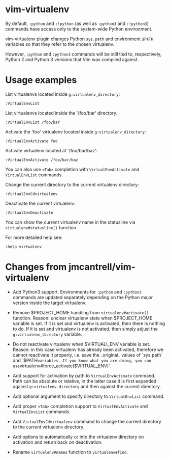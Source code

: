 vim-virtualenv
==============

By default, `:python` and `:!python` (as well as `:python3` and `:!python3`)
commands have access only to the system-wide Python environment.

vim-virtualenv plugin changes Python `sys.path` and environment `$PATH`
variables so that they refer to the chosen virtualenv.

However, `:python` and `:python3` commands will be still tied to, respectively,
Python 2 and Python 3 versions that Vim was compiled against.

Usage examples
==============

List virtualenvs located inside `g:virtualenv_directory`:

    :VirtualEnvList

List virtualenvs located inside the '/foo/bar' directory:

    :VirtualEnvList /foo/bar

Activate the 'foo' virtualenv located inside `g:virtualenv_directory`:

    :VirtualEnvActivate foo

Activate virtualenv located at '/foo/bar/baz':

    :VirtualEnvActivate /foo/bar/baz

You can also use `<Tab>` completion with `VirtualEnvActivate`
and `VirtualEnvList` commands.

Change the current directory to the current virtualenv directory:

    :VirtualEnvCdvirtualenv

Deactivate the current virtualenv:

    :VirtualEnvDeactivate

You can show the current virtualenv name in the statusline
via `virtualenv#statusline()` function.

For more detailed help see:

    :help virtualenv

Changes from jmcantrell/vim-virtualenv
======================================

* Add Python3 support. Environments for `:python` and `:python3` commands
    are updated separately depending on the Python major version
    inside the target virtualenv.

* Remove $PROJECT\_HOME handling from `virtualenv#activate()` function.
    Reason: unclear virtualenv state when $PROJECT\_HOME variable is set.
    If it is set and virtualenv is activated, then there is nothing to do.
    If it is set and virtualenv is not activated, then simply adjust
    the `g:virtualenv_directory` variable.

* Do not reactivate virtualenv when $VIRTUAL\_ENV variable is set.
    Reason: in this case virtualenv has already been activated,
    therefore we cannot reactivate it properly, i.e. save the _original_
    values of `sys.path` and `$PATH` variables. If you know what you are doing,
    you can use `virtualenv#force_activate($VIRTUAL_ENV)`.

* Add support for activation by path to `VirtualEnvActivate` command.
    Path can be absolute or relative, in the latter case it is first expanded
    against `g:virtualenv_directory` and then against the current directory.

* Add optional argument to specify directory to `VirtualEnvList` command.

* Add proper `<Tab>` completion support to `VirtualEnvActivate`
    and `VirtualEnvList` commands.

* Add `VirtualEnvCdvirtualenv` command to change the current directory
    to the current virtualenv directory.

* Add options to automatically `cd` into the virtualenv directory on activation
    and return back on deactivation.

* Rename `virtualenv#names` function to `virtualenv#find`.
